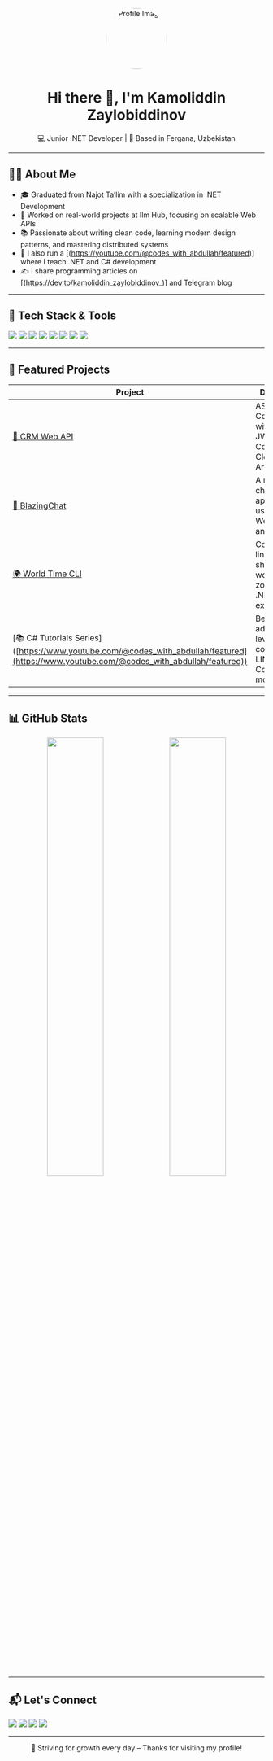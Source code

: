 <!-- Profile Picture and Greeting -->
<p align="center">
  <img src="https://avatars.githubusercontent.com/u/YOUR_USERNAME?v=4" width="120" height="120" style="border-radius: 50%;" alt="Profile Image"/>
</p>

<h1 align="center">Hi there 👋, I'm Kamoliddin Zaylobiddinov</h1>
<p align="center">
  💻 Junior .NET Developer | 📍 Based in Fergana, Uzbekistan
</p>

---

## 🧑‍💻 About Me

- 🎓 Graduated from Najot Ta’lim with a specialization in .NET Development  
- 💼 Worked on real-world projects at Ilm Hub, focusing on scalable Web APIs  
- 📚 Passionate about writing clean code, learning modern design patterns, and mastering distributed systems  
- 🎥 I also run a [(https://youtube.com/@codes_with_abdullah/featured)] where I teach .NET and C# development  
- ✍️ I share programming articles on [(https://dev.to/kamoliddin_zaylobiddinov_)] and Telegram blog  

---

## 🚀 Tech Stack & Tools

<p align="left">
  <img src="https://img.shields.io/badge/C%23-239120?style=for-the-badge&logo=csharp&logoColor=white"/>
  <img src="https://img.shields.io/badge/.NET-512BD4?style=for-the-badge&logo=dotnet&logoColor=white"/>
  <img src="https://img.shields.io/badge/Entity_Framework_Core-512BD4?style=for-the-badge&logo=.net&logoColor=white"/>
  <img src="https://img.shields.io/badge/Blazor-7733FF?style=for-the-badge&logo=blazor&logoColor=white"/>
  <img src="https://img.shields.io/badge/SQL_Server-CC2927?style=for-the-badge&logo=microsoftsqlserver&logoColor=white"/>
  <img src="https://img.shields.io/badge/Git-F05032?style=for-the-badge&logo=git&logoColor=white"/>
  <img src="https://img.shields.io/badge/GitHub-181717?style=for-the-badge&logo=github&logoColor=white"/>
  <img src="https://img.shields.io/badge/Visual_Studio-5C2D91?style=for-the-badge&logo=visualstudio&logoColor=white"/>
</p>

---

## 📌 Featured Projects

| Project | Description |
|--------|-------------|
| [🔐 CRM Web API](https://github.com/kamoliddin202/crm-api) | ASP.NET Core Web API with Identity, JWT Auth, EF Core, and Clean Architecture |
| [💬 BlazingChat](https://github.com/kamoliddin202/blazingchat) | A real-time chat application using Blazor WebAssembly and SignalR |
| [🌍 World Time CLI](https://github.com/kamoliddin202/worldtime-cli) | Command-line app showing world time zones, using .NET and external APIs |
| [📚 C# Tutorials Series] ([https://www.youtube.com/@codes_with_abdullah/featured](https://www.youtube.com/@codes_with_abdullah/featured)) | Beginner to advanced level tutorials covering C#, LINQ, EF Core, and more |

---

## 📊 GitHub Stats

<p align="center">
  <img src="https://github-readme-stats.vercel.app/api?username=YOUR_USERNAME&show_icons=true&theme=tokyonight" width="47%" />
  <img src="https://github-readme-streak-stats.herokuapp.com/?user=YOUR_USERNAME&theme=tokyonight" width="47%" />
</p>

---

## 📬 Let's Connect

<p align="left">
  <a href="kamoliddinzaylobiddinov677@gmail.com"><img src="https://img.shields.io/badge/Gmail-D14836?style=for-the-badge&logo=gmail&logoColor=white"/></a>
  <a href="https://t.me/abdullohibnmansur"><img src="https://img.shields.io/badge/Telegram-26A5E4?style=for-the-badge&logo=telegram&logoColor=white"/></a>
  <a href="https://linkedin.com/in/kamoliddin-zaylobiddinov-1627b3297/"><img src="https://img.shields.io/badge/LinkedIn-0077B5?style=for-the-badge&logo=linkedin&logoColor=white"/></a>
  <a href="https://youtube.com/@codes_with_abdullah/featured"><img src="https://img.shields.io/badge/Youtube-FF0000?style=for-the-badge&logo=youtube&logoColor=white"/></a>
</p>

---

<p align="center">🚀 Striving for growth every day – Thanks for visiting my profile!</p>

